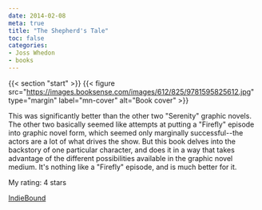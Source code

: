 ```yaml
---
date: 2014-02-08
meta: true
title: "The Shepherd's Tale"
toc: false
categories:
- Joss Whedon
- books
---
```


{{< section "start" >}}
{{< figure src="https://images.booksense.com/images/612/825/9781595825612.jpg" type="margin" label="mn-cover" alt="Book cover" >}}

This was significantly better than the other two "Serenity" graphic novels. The other two basically seemed like attempts at putting a "Firefly" episode into graphic novel form, which seemed only marginally successful--the actors are a lot of what drives the show. But this book delves into the backstory of one particular character, and does it in a way that takes advantage of the different possibilities available in the graphic novel medium. It's nothing like a "Firefly" episode, and is much better for it.

My rating: 4 stars  

[IndieBound](https://www.indiebound.org/book/9781595825612)

